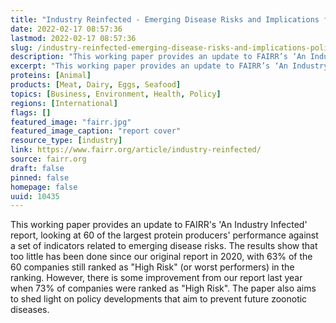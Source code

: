 ```yaml
---
title: "Industry Reinfected - Emerging Disease Risks and Implications for Policy and Finance"
date: 2022-02-17 08:57:36
lastmod: 2022-02-17 08:57:36
slug: /industry-reinfected-emerging-disease-risks-and-implications-policy-and-finance
description: "This working paper provides an update to FAIRR’s ‘An Industry Infected’ report, looking at 60 of the largest protein producers’ performance against a set of indicators related to emerging disease risks. The results show that too little has been done since our original report in 2020, with 63% of the 60 companies still ranked as “High Risk” (or worst performers) in the ranking. However, there is some improvement from our report last year when 73% of companies were ranked as “High Risk”. The paper also aims to shed light on policy developments that aim to prevent future zoonotic diseases."
excerpt: "This working paper provides an update to FAIRR’s ‘An Industry Infected’ report, looking at 60 of the largest protein producers’ performance against a set of indicators related to emerging disease risks. The results show that too little has been done since our original report in 2020, with 63% of the 60 companies still ranked as “High Risk” (or worst performers) in the ranking. However, there is some improvement from our report last year when 73% of companies were ranked as “High Risk”. The paper also aims to shed light on policy developments that aim to prevent future zoonotic diseases."
proteins: [Animal]
products: [Meat, Dairy, Eggs, Seafood]
topics: [Business, Environment, Health, Policy]
regions: [International]
flags: []
featured_image: "fairr.jpg"
featured_image_caption: "report cover"
resource_type: [industry]
link: https://www.fairr.org/article/industry-reinfected/
source: fairr.org
draft: false
pinned: false
homepage: false
uuid: 10435
---
```

This working paper provides an update to FAIRR's 'An Industry Infected'
report, looking at 60 of the largest protein producers' performance
against a set of indicators related to emerging disease risks. The
results show that too little has been done since our original report in
2020, with 63% of the 60 companies still ranked as "High Risk" (or worst
performers) in the ranking. However, there is some improvement from our
report last year when 73% of companies were ranked as "High Risk". The
paper also aims to shed light on policy developments that aim to prevent
future zoonotic diseases.
